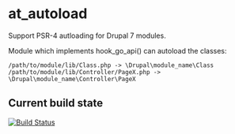 at_autoload
===========

Support PSR-4 autloading for Drupal 7 modules.

Module which implements hook_go_api() can autoload the classes:

````
/path/to/module/lib/Class.php -> \Drupal\module_name\Class
/path/to/module/lib/Controller/PageX.php -> \Drupal\module_name\Controller\PageX
````

## Current build state

[![Build Status](https://secure.travis-ci.org/andytruong/at_autoload.png?branch=7.x-1.x)](http://travis-ci.org/andytruong/at_autoload)
